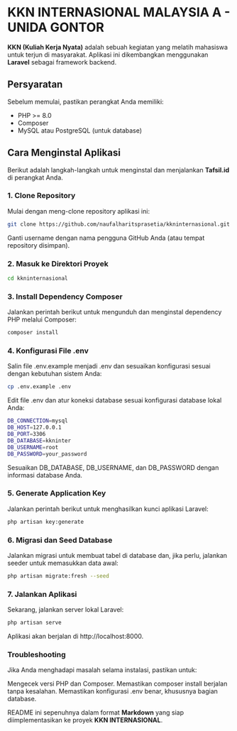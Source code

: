 <!-- @format -->

# KKN INTERNASIONAL MALAYSIA A - UNIDA GONTOR

**KKN (Kuliah Kerja Nyata)** adalah sebuah kegiatan yang melatih mahasiswa untuk terjun di masyarakat. Aplikasi ini dikembangkan menggunakan **Laravel** sebagai framework backend.

## Persyaratan

Sebelum memulai, pastikan perangkat Anda memiliki:

- PHP >= 8.0
- Composer
- MySQL atau PostgreSQL (untuk database)

## Cara Menginstal Aplikasi

Berikut adalah langkah-langkah untuk menginstal dan menjalankan **Tafsil.id** di perangkat Anda.

### 1. Clone Repository

Mulai dengan meng-clone repository aplikasi ini:

```bash
git clone https://github.com/naufalharitsprasetia/kkninternasional.git
```

Ganti username dengan nama pengguna GitHub Anda (atau tempat repository disimpan).

### 2. Masuk ke Direktori Proyek

```bash
cd kkninternasional
```

### 3. Install Dependency Composer

Jalankan perintah berikut untuk mengunduh dan menginstal dependency PHP melalui Composer:

```bash
composer install
```

### 4. Konfigurasi File .env

Salin file .env.example menjadi .env dan sesuaikan konfigurasi sesuai dengan kebutuhan sistem Anda:

```bash
cp .env.example .env
```

Edit file .env dan atur koneksi database sesuai konfigurasi database lokal Anda:

```bash
DB_CONNECTION=mysql
DB_HOST=127.0.0.1
DB_PORT=3306
DB_DATABASE=kkninter
DB_USERNAME=root
DB_PASSWORD=your_password
```

Sesuaikan DB_DATABASE, DB_USERNAME, dan DB_PASSWORD dengan informasi database Anda.

### 5. Generate Application Key

Jalankan perintah berikut untuk menghasilkan kunci aplikasi Laravel:

```bash
php artisan key:generate
```

### 6. Migrasi dan Seed Database

Jalankan migrasi untuk membuat tabel di database dan, jika perlu, jalankan seeder untuk memasukkan data awal:

```bash
php artisan migrate:fresh --seed
```

### 7. Jalankan Aplikasi

Sekarang, jalankan server lokal Laravel:

```bash
php artisan serve
```

Aplikasi akan berjalan di http://localhost:8000.

### Troubleshooting

Jika Anda menghadapi masalah selama instalasi, pastikan untuk:

Mengecek versi PHP dan Composer.
Memastikan composer install berjalan tanpa kesalahan.
Memastikan konfigurasi .env benar, khususnya bagian database.

README ini sepenuhnya dalam format **Markdown** yang siap diimplementasikan ke proyek **KKN INTERNASIONAL**.
